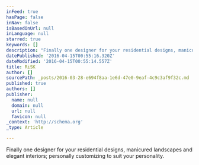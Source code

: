 ```yaml
---
inFeed: true
hasPage: false
inNav: false
isBasedOnUrl: null
inLanguage: null
starred: true
keywords: []
description: "Finally one designer for your residential designs, manicured landscapes and elegant interiors; personally customizing each to\_suit your unique personality."
datePublished: '2016-04-15T00:55:16.320Z'
dateModified: '2016-04-15T00:55:14.557Z'
title: RiSK
author: []
sourcePath: _posts/2016-03-28-e694f8aa-1e6d-47e0-9eaf-4c9c3af9f32c.md
published: true
authors: []
publisher:
  name: null
  domain: null
  url: null
  favicon: null
_context: 'http://schema.org'
_type: Article

---
```

Finally one designer for your residential designs, manicured landscapes and elegant interiors; personally customizing to suit your personality.